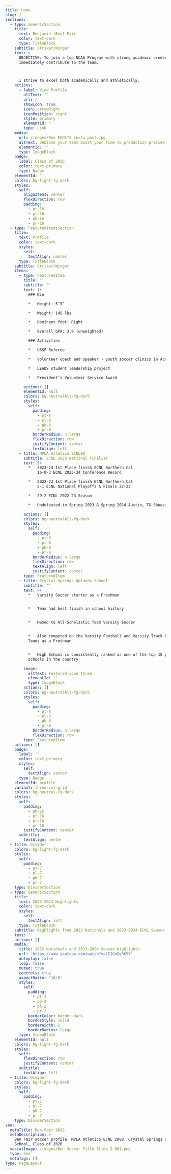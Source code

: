 ```yaml
---
title: Home
slug: /
sections:
  - type: GenericSection
    title:
      text: Benjamin (Ben) Fair
      color: text-dark
      type: TitleBlock
    subtitle: Striker/Winger
    text: >
      OBJECTIVE: To join a top NCAA Program with strong academic credentials and
      immediately contribute to the team.



      I strive to excel both academically and athletically.
    actions:
      - label: View Profile
        altText: ''
        url: /
        showIcon: true
        icon: arrowRight
        iconPosition: right
        style: primary
        elementId: ''
        type: Link
    media:
      url: /images/Ben ECNLTX insta post.jpg
      altText: Unblock your team boost your time to production preview
      elementId: ''
      type: ImageBlock
    badge:
      label: Class of 2026
      color: text-primary
      type: Badge
    elementId: ''
    colors: bg-light-fg-dark
    styles:
      self:
        alignItems: center
        flexDirection: row
        padding:
          - pt-16
          - pl-16
          - pb-16
          - pr-16
  - type: FeaturedItemsSection
    title:
      text: Profile
      color: text-dark
      styles:
        self:
          textAlign: center
      type: TitleBlock
    subtitle: Striker/Winger
    items:
      - type: FeaturedItem
        title: ''
        subtitle: ''
        text: |+
          ### Bio

          *   Height: 5’9”

          *   Weight: 145 lbs

          *   Dominant foot: Right

          *   Overall GPA: 3.9 (unweighted)

          ### Activities

          *   USSF Referee

          *   Volunteer coach and speaker - youth soccer clinics in Accra, Ghana

          *   LEADS student leadership project

          *   President’s Volunteer Service Award

        actions: []
        elementId: null
        colors: bg-neutralAlt-fg-dark
        styles:
          self:
            padding:
              - pt-8
              - pl-8
              - pb-8
              - pr-8
            borderRadius: x-large
            flexDirection: row
            justifyContent: center
            textAlign: left
      - title: MVLA Atletico ECNL08
        subtitle: ECNL 2023 National Finalist
        text: |+
          *   ​2023-24 1st Place finish ECNL Northern Cal
              16-0-3 ECNL 2023-24 Conference Record

          *   2022-23 1st Place finish ECNL Northern Cal
              5-1 ECNL National Playoffs & Finals 22-23

          *   29-2 ECNL 2022-23 Season

          *   Undefeated in Spring 2023 & Spring 2024 Austin, TX Showcases

        actions: []
        colors: bg-neutralAlt-fg-dark
        styles:
          self:
            padding:
              - pt-8
              - pl-8
              - pb-8
              - pr-8
            borderRadius: x-large
            flexDirection: row
            textAlign: left
            justifyContent: center
        type: FeaturedItem
      - title: Crystal Springs Uplands School
        subtitle: ''
        text: >+
          *   Varsity Soccer starter as a Freshman


          *   Team had best finish in school history


          *   Named to All Scholastic Team Varsity Soccer


          *   Also competed on the Varsity Football and Varsity Track & Field
          Teams as a Freshman


          *   High School is consistently ranked as one of the top 10 prep
          schools in the country

        image:
          altText: Featured icon three
          elementId: ''
          type: ImageBlock
        actions: []
        colors: bg-neutralAlt-fg-dark
        styles:
          self:
            padding:
              - pt-8
              - pl-8
              - pb-8
              - pr-8
            borderRadius: x-large
            flexDirection: row
        type: FeaturedItem
    actions: []
    badge:
      label: ''
      color: text-primary
      styles:
        self:
          textAlign: center
      type: Badge
    elementId: profile
    variant: three-col-grid
    colors: bg-neutral-fg-dark
    styles:
      self:
        padding:
          - pb-16
          - pt-16
          - pl-16
          - pr-16
        justifyContent: center
      subtitle:
        textAlign: center
  - title: Divider
    colors: bg-light-fg-dark
    styles:
      self:
        padding:
          - pt-7
          - pl-7
          - pb-7
          - pr-7
    type: DividerSection
  - type: GenericSection
    title:
      text: 2023-2024 Highlights
      color: text-dark
      styles:
        self:
          textAlign: left
      type: TitleBlock
    subtitle: Highlights from 2023 Nationals and 2023-2024 ECNL Season
    text: ''
    actions: []
    media:
      title: 2023 Nationals and 2023-2024 Season Highlights
      url: 'https://www.youtube.com/watch?v=CCIGvGgRK5Y'
      autoplay: false
      loop: false
      muted: true
      controls: true
      aspectRatio: '16:9'
      styles:
        self:
          padding:
            - pt-2
            - pb-2
            - pl-2
            - pr-2
          borderColor: border-dark
          borderStyle: solid
          borderWidth: 1
          borderRadius: large
      type: VideoBlock
    elementId: null
    colors: bg-light-fg-dark
    styles:
      self:
        flexDirection: row
        justifyContent: center
      subtitle:
        textAlign: left
  - title: Divider
    colors: bg-light-fg-dark
    styles:
      self:
        padding:
          - pt-7
          - pl-7
          - pb-7
          - pr-7
    type: DividerSection
seo:
  metaTitle: Ben Fair 2026
  metaDescription: >-
    Ben Fair soccer profile, MVLA Atletico ECNL 2008, Crystal Springs Uplands
    School, Class of 2026
  socialImage: /images/Ben Soccer Title Slide 2.001.png
  type: Seo
  metaTags: []
type: PageLayout
---
```

